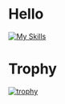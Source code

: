 # Hello
[![My Skills](https://skillicons.dev/icons?i=js,html,css,ts,cpp,ae,blender)](https://skillicons.dev)

# Trophy
[![trophy](https://github-profile-trophy.vercel.app/?username=ryo-ma)](https://github.com/ryo-ma/github-profile-trophy)
